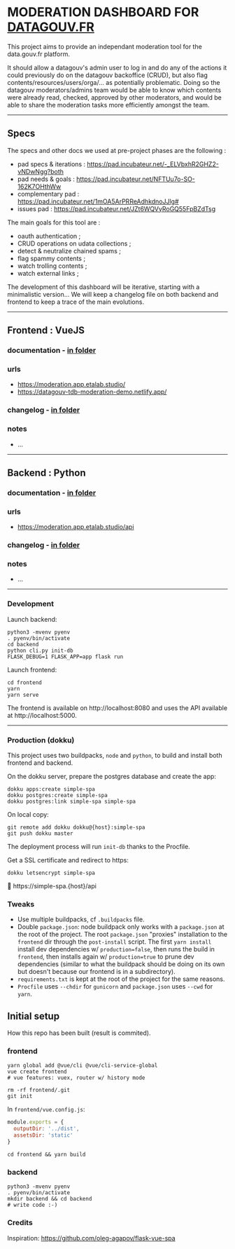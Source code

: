 # MODERATION DASHBOARD FOR [DATAGOUV.FR](https://data.gouv.fr)

This project aims to provide an independant moderation tool for the data.gouv.fr platform. 

It should allow a datagouv's admin user to log in and do any of the actions it could previously do on the datagouv backoffice (CRUD), but also flag contents/resources/users/orga/... as potentially problematic. Doing so the datagouv moderators/admins team would be able to know which contents were already read, checked, approved by other moderators, and would be able to share the moderation tasks more efficiently amongst the team.

---

## Specs

The specs and other docs we used at pre-project phases are the following :

- pad specs & iterations : https://pad.incubateur.net/-_ELVbxhR2GHZ2-vNDwNgg?both
- pad needs & goals : https://pad.incubateur.net/NFTUu7o-SO-162K7OHthWw
- complementary pad : https://pad.incubateur.net/1mOA5ArPRReAdhkdnoJJlg#
- issues pad : https://pad.incubateur.net/JZt6WQVyRoGQ55FpBZdTsg

The main goals for this tool are : 

- oauth authentication ;
- CRUD operations on udata collections ;
- detect & neutralize chained spams ;
- flag spammy contents ;
- watch trolling contents ;
- watch external links ;

The development of this dashboard will be iterative, starting with a minimalistic version... We will keep a changelog file on both backend and frontend to keep a trace of the main evolutions.

---
## Frontend : VueJS

### documentation - [in folder](./frontend/README.md)

### urls

- https://moderation.app.etalab.studio/
- https://datagouv-tdb-moderation-demo.netlify.app/

### changelog - [in folder](./frontend/CHANGELOG.md)

### notes

- ...

---
## Backend : Python

### documentation - [in folder](./bbackend/README.md)

### urls

- https://moderation.app.etalab.studio/api

### changelog - [in folder](./backend/CHANGELOG.md)

### notes

- ...

---

### Development

Launch backend:

```
python3 -mvenv pyenv
. pyenv/bin/activate
cd backend
python cli.py init-db
FLASK_DEBUG=1 FLASK_APP=app flask run
```

Launch frontend:

```
cd frontend
yarn
yarn serve
```

The frontend is available on http://localhost:8080 and uses the API available at http://localhost:5000.

---

### Production (dokku)

This project uses two buildpacks, `node` and `python`, to build and install both frontend and backend.

On the dokku server, prepare the postgres database and create the app:

```
dokku apps:create simple-spa
dokku postgres:create simple-spa
dokku postgres:link simple-spa simple-spa
```

On local copy:

```
git remote add dokku dokku@{host}:simple-spa
git push dokku master
```

The deployment process will run `init-db` thanks to the Procfile.

Get a SSL certificate and redirect to https:

```
dokku letsencrypt simple-spa
```

:rocket: https://simple-spa.{host}/api

### Tweaks

- Use multiple buildpacks, cf `.buildpacks` file.
- Double `package.json`: node buildpack only works with a `package.json` at the root of the project. The root `package.json` "proxies" installation to the `frontend` dir through the `post-install` script. The first `yarn install` install dev dependencies w/ `production=false`, then runs the build in `frontend`, then installs again w/ `production=true` to prune dev dependencies (similar to what the buildpack should be doing on its own but doesn't because our frontend is in a subdirectory).
- `requirements.txt` is kept at the root of the project for the same reasons.
- `Procfile` uses `--chdir` for `gunicorn` and `package.json` uses `--cwd` for `yarn`.

## Initial setup

How this repo has been built (result is commited).

### frontend

```
yarn global add @vue/cli @vue/cli-service-global
vue create frontend
# vue features: vuex, router w/ history mode
```

```
rm -rf frontend/.git
git init
```

In `frontend/vue.config.js`:

```javascript
module.exports = {
  outputDir: '../dist',
  assetsDir: 'static'
}
```

```
cd frontend && yarn build
```

### backend

```
python3 -mvenv pyenv
. pyenv/bin/activate
mkdir backend && cd backend
# write code :-)
```

### Credits

Inspiration: https://github.com/oleg-agapov/flask-vue-spa

